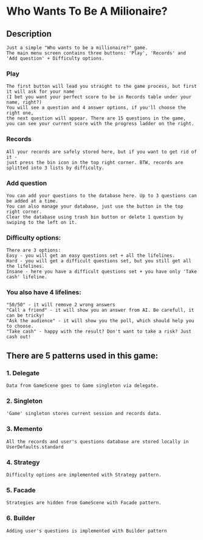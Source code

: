 # Who Wants To Be A Milionaire?

## Description 

    Just a simple "Who wants to be a millionaire?" game.
    The main menu screen contains three buttons: 'Play', 'Records' and 'Add question' + Difficulty options.
### Play
    The first button will lead you straight to the game process, but first it will ask for your name 
    (I bet you want your perfect score to be in Records table under your name, right?)
    You will see a question and 4 answer options, if you'll choose the right one, 
    the next question will appear. There are 15 questions in the game, 
    you can see your current score with the progress ladder on the right.
### Records
    All your records are safely stored here, but if you want to get rid of it - 
    just press the bin icon in the top right corner. BTW, records are splitted into 3 lists by difficulty.
### Add question
    You can add your questions to the database here. Up to 3 questions can be added at a time.
    You can also manage your database, just use the button in the top right corner.
    Clear the database using trash bin button or delete 1 question by swiping to the left on it.
### Difficulty options:
    There are 3 options:
    Easy - you will get an easy questions set + all the lifelines.
    Hard - you will get a difficult questions set, but you still get all the lifelines.
    Insane - here you have a difficult questions set + you have only 'Take cash' lifeline.
### You also have 4 lifelines:
    "50/50" - it will remove 2 wrong answers
    "Call a friend" - it will show you an answer from AI. Be carefull, it can be tricky!
    "Ask the audience" - it will show you the poll, which should help you to choose.
    "Take cash" - happy with the result? Don't want to take a risk? Just cash out!
    
## There are 5 patterns used in this game:

### 1. Delegate
    Data from GameScene goes to Game singleton via delegate.
### 2. Singleton
    'Game' singleton stores current session and records data.
### 3. Memento
    All the records and user's questions database are stored locally in UserDefaults.standard
### 4. Strategy
    Difficulty options are implemented with Strategy pattern.
### 5. Facade
    Strategies are hidden from GameScene with Facade pattern.
### 6. Builder
    Adding user's questions is implemented with Builder pattern
